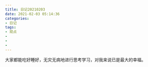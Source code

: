 ```yaml
---
title: 日记20210203
date: 2021-02-03 05:14:36
categories:
- 日记
tags:
- 观点
- 
- 
- 
---
```

大家都能吃好睡好，无灾无病地进行思考学习，对我来说已是最大的幸福。
